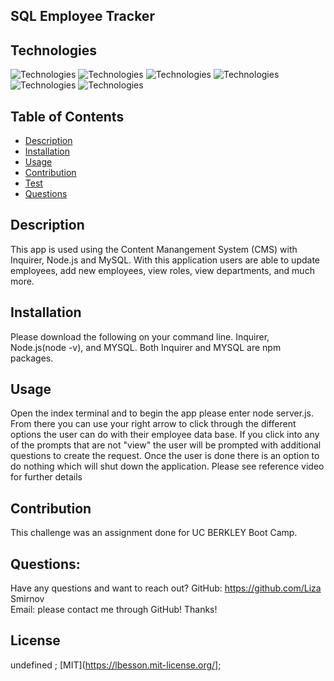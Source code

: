 ## SQL Employee Tracker

## Technologies
![Technologies](https://img.shields.io/badge/-Git-F05032?logo=Git&logoColor=white)
![Technologies](https://img.shields.io/badge/-JavaScript-007396?logo=JavaScript&logoColor=white)
![Technologies](https://img.shields.io/badge/-Node.js-339933?logo=Node.js&logoColor=white)
![Technologies](https://img.shields.io/badge/-npm-CB3837?logo=npm&logoColor=white)
![Technologies](https://img.shields.io/badge/-MySQL-4479A1?logo=MySQL&logoColor=white)
![Technologies](https://img.shields.io/badge/-Inquirer-000000?logo=&logoColor=white)


## Table of Contents
* [Description](#description)
* [Installation](#installation)
* [Usage](#usage)
* [Contribution](#contribution)
* [Test](#test)
* [Questions](#questions)

## Description
This app is used using the Content Manangement System (CMS) with Inquirer, Node.js and MySQL. With this application users are able to update employees, add new employees, view roles, view departments, and much more. 

## Installation
Please download the following on your command line. Inquirer, Node.js(node -v), and MYSQL. Both Inquirer and MYSQL are npm packages. 

## Usage
Open the index terminal and to begin the app please enter node server.js. From there you can use your right arrow to click through the different options the user can do with their employee data base. If you click into any of the prompts that are not "view" the user will be prompted with additional questions to create the request. Once the user is done there is an option to do nothing which will shut down the application. Please see reference video for further details

## Contribution
This challenge was an assignment done for UC BERKLEY Boot Camp. 

## Questions:
Have any questions and want to reach out?
GitHub: https://github.com/Liza Smirnov  
Email: please contact me through GitHub! Thanks!

## License
undefined
  ;
[MIT](https://lbesson.mit-license.org/];

